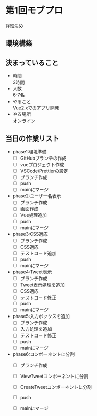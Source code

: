 # 第1回モブプロ

詳細決め

## 環境構築

## 決まっていること

- 時間  
3時間
- 人数  
6-7名  
- やること  
Vue2.xでのアプリ開発
- やる場所  
オンライン

## 当日の作業リスト

- phase1:環境準備
  - [ ] GitHubブランチの作成
  - [ ] vueプロジェクト作成
  - [ ] VSCode/Prettierの設定
  - [ ] ブランチ作成
  - [ ] push
  - [ ] mainにマージ
- phase2:ユーザー名表示
  - [ ] ブランチ作成
  - [ ] 画面作成
  - [ ] Vue処理追加
  - [ ] push
  - [ ] mainにマージ
- phase3:CSS適応
  - [ ] ブランチ作成
  - [ ] CSS適応
  - [ ] テストコード追加
  - [ ] push
  - [ ] mainにマージ
- phase4:Tweet表示
  - [ ] ブランチ作成
  - [ ] Tweet表示処理を追加
  - [ ] CSS適応
  - [ ] テストコード修正
  - [ ] push
  - [ ] mainにマージ
- phase5:入力ボックスを追加
  - [ ] ブランチ作成
  - [ ] 入力処理を追加
  - [ ] テストコード修正
  - [ ] push
  - [ ] mainにマージ
- phase6:コンポーネントに分割
  - [ ] ブランチ作成
  - [ ] ViewTweetコンポーネントに分割
  - [ ] CreateTweetコンポーネントに分割
  - [ ] push
  - [ ] mainにマージ
  